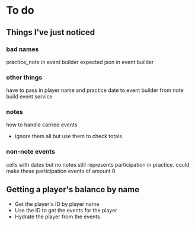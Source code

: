 To do
===

Things I've just noticed
---

### bad names
practice_note in event builder
expected json in event builder

### other things
have to pass in player name and practice date to event builder from note
build event service

### notes
how to handle carried events
* ignore them all but use them to check totals

### non-note events
cells with dates but no notes still represents participation in practice. could make these participation events of amount 0

Getting a player's balance by name
---

* Get the player's ID by player name
* Use the ID to get the events for the player
* Hydrate the player from the events